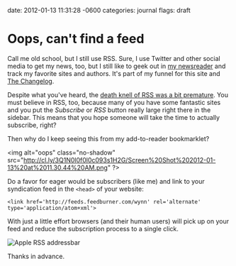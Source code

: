 date: 2012-01-13 11:31:28 -0600
categories: journal
flags: draft

# Oops, can't find a feed

Call me old school, but I still use RSS. Sure, I use Twitter and other
social media to get my news, too, but I still like to geek out in [my
newsreader](http://feedly.com) and track my favorite sites and authors.
It's part of my funnel for this site and [The
Changelog](http://thechangelog.com).

Despite what you've heard, the [death knell of RSS was a bit
premature](http://gigaom.com/2011/01/04/sure-rss-is-dead-just-like-the-web-is-dead/).
You must believe in RSS, too, because many of you have some fantastic sites and you put
the _Subscribe_ or _RSS_ button really large right there in the sidebar.
This means that you hope someone will take the time to actually
subscribe, right?

Then why do I keep seeing this from my add-to-reader bookmarklet?

<img alt="oops" class="no-shadow"
src="http://cl.ly/3Q1N0l0f0l0c093s1H2G/Screen%20Shot%202012-01-13%20at%2011.30.44%20AM.png"
?>

Do a favor for eager would be subscribers (like me) and link to your syndication feed in the `<head>` of
your website:

    <link href='http://feeds.feedburner.com/wynn' rel='alternate' type='application/atom+xml'>

With just a little effort browsers (and their human users) will pick up
on your feed and reduce the subscription process to a single click.

![Apple RSS
addressbar](http://cl.ly/0g261t1f3G31293A391M/Screen%20Shot%202012-01-13%20at%2011.59.34%20AM.png)

Thanks in advance.


